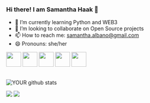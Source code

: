 ### Hi there! I am Samantha Haak 👋

- 🌱 I’m currently learning Python and WEB3
- 👯 I’m looking to collaborate on Open Source projects
- 📫 How to reach me: samantha.albano@gmail.com
- 😄 Pronouns: she/her



<div style="display: inline_block">
<img height="40" width="40" src="https://cdn.jsdelivr.net/gh/devicons/devicon/icons/linux/linux-original.svg" />
<img height="40" width="40" src="https://cdn.jsdelivr.net/gh/devicons/devicon/icons/python/python-original.svg" />             
<img height="40" width="40" src="https://cdn.jsdelivr.net/gh/devicons/devicon/icons/canva/canva-original.svg" />
<img height="40" width="40" src="https://cdn.jsdelivr.net/gh/devicons/devicon/icons/css3/css3-original.svg" />
<img height="40" width="40" src="https://cdn.jsdelivr.net/gh/devicons/devicon/icons/html5/html5-original.svg" />
</div>         
      
</br>

![YOUR github stats](https://github-readme-stats.vercel.app/api?username=samanthahaak)

[<img src="https://img.shields.io/badge/twitter-%231DA1F2.svg?&style=for-the-badge&logo=twitter&logoColor=white" />](https://twitter.com/samyhaak) [<img src="https://img.shields.io/badge/linkedin-%230077B5.svg?&style=for-the-badge&logo=linkedin&logoColor=white" />](https://www.linkedin.com/in/samanthahaak/)

